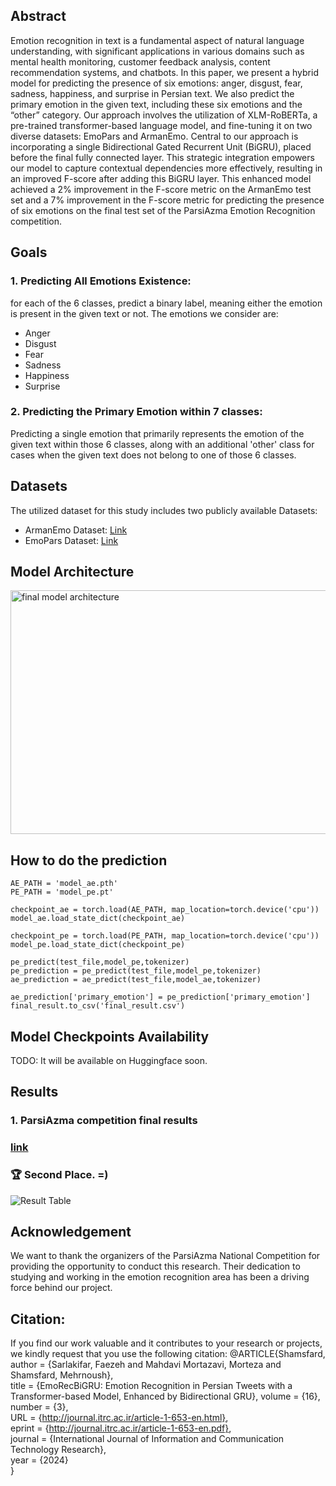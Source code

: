 ## Abstract
Emotion recognition in text is a fundamental aspect of natural language understanding, with significant applications in various domains such as mental health monitoring, customer feedback analysis, content recommendation systems, and chatbots. In this paper, we present a hybrid model for predicting the presence of six emotions: anger, disgust, fear, sadness, happiness, and surprise in Persian text. We also predict the primary emotion in the given text, including these six emotions and the “other” category. Our approach involves the utilization of XLM-RoBERTa, a pre-trained transformer-based language model, and fine-tuning it on two diverse datasets: EmoPars and ArmanEmo. Central to our approach is incorporating a single Bidirectional Gated Recurrent Unit (BiGRU), placed before the final fully connected layer. This strategic integration empowers our model to capture contextual dependencies more effectively, resulting in an improved F-score after adding this BiGRU layer. This enhanced model achieved a 2% improvement in the F-score metric on the ArmanEmo test set and a 7% improvement in the F-score metric for predicting the presence of six emotions on the final test set of the ParsiAzma Emotion Recognition competition.

## Goals

### 1. Predicting All Emotions Existence:
for each of the 6 classes, predict a binary label, meaning either the emotion is present in the given text or not. 
The emotions we consider are:
 - Anger
 - Disgust
 - Fear
 - Sadness
 - Happiness
 - Surprise

### 2. Predicting the Primary Emotion within 7 classes:
Predicting a single emotion that primarily represents the emotion of the given text within those 6 classes, along with an additional 'other' class for cases when the given text does not belong to one of those 6 classes.

## Datasets
The utilized dataset for this study includes two publicly available Datasets:
- ArmanEmo Dataset: [Link](https://github.com/arman-rayan-sharif/arman-text-emotion)
- EmoPars Dataset: [Link](https://github.com/nazaninsbr/Persian-Emotion-Detection)

## Model Architecture
<img src="https://github.com/faezesarlakifar/text-emotion-recognition/assets/63340593/dac0da99-fb4d-44a0-9a42-82f3bb545a25"
 alt="final model architecture" width="608" height="390">

## How to do the prediction
```
AE_PATH = 'model_ae.pth'
PE_PATH = 'model_pe.pt'

checkpoint_ae = torch.load(AE_PATH, map_location=torch.device('cpu'))
model_ae.load_state_dict(checkpoint_ae)

checkpoint_pe = torch.load(PE_PATH, map_location=torch.device('cpu'))
model_pe.load_state_dict(checkpoint_pe)

pe_predict(test_file,model_pe,tokenizer)
pe_prediction = pe_predict(test_file,model_pe,tokenizer)
ae_prediction = ae_predict(test_file,model_ae,tokenizer)

ae_prediction['primary_emotion'] = pe_prediction['primary_emotion']
final_result.to_csv('final_result.csv')

```
## Model Checkpoints Availability
TODO: It will be available on Huggingface soon.

## Results
### 1. ParsiAzma competition final results
### [link](https://parsiazma.ir/)
### 🏆 Second Place. =)
![Result Table](images/ParsiAzma-final-result.jpg)
  
## Acknowledgement
We want to thank the organizers of the ParsiAzma National Competition for providing the opportunity to conduct this research. Their dedication to studying and working in the emotion recognition area has been a driving force behind our project.

## Citation:
If you find our work valuable and it contributes to your research or projects, we kindly request that you use the following citation:
@ARTICLE{Shamsfard, 
author = {Sarlakifar, Faezeh and Mahdavi Mortazavi, Morteza and Shamsfard, Mehrnoush},  
title = {EmoRecBiGRU: Emotion Recognition in Persian Tweets with a Transformer-based Model, Enhanced by Bidirectional GRU}, 
volume = {16}, 
number = {3},  
URL = {http://journal.itrc.ac.ir/article-1-653-en.html},  
eprint = {http://journal.itrc.ac.ir/article-1-653-en.pdf},  
journal = {International Journal of Information and Communication Technology Research},   
year = {2024}  
}
